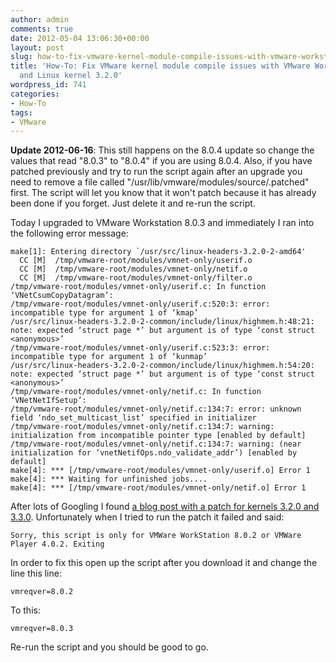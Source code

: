```yaml
---
author: admin
comments: true
date: 2012-05-04 13:06:30+00:00
layout: post
slug: how-to-fix-vmware-kernel-module-compile-issues-with-vmware-workstation-8-0-3-and-linux-kernel-3-2-0
title: 'How-To: Fix VMware kernel module compile issues with VMware Workstation 8.0.3
  and Linux kernel 3.2.0'
wordpress_id: 741
categories:
- How-To
tags:
- VMware
---
```


**Update 2012-06-16**: This still happens on the 8.0.4 update so change the values that read "8.0.3" to "8.0.4" if you are using 8.0.4.  Also, if you have patched previously and try to run the script again after an upgrade you need to remove a file called "/usr/lib/vmware/modules/source/.patched" first.  The script will let you know that it won't patch because it has already been done if you forget.  Just delete it and re-run the script.

Today I upgraded to VMware Workstation 8.0.3 and immediately I ran into the following error message:


    
    make[1]: Entering directory `/usr/src/linux-headers-3.2.0-2-amd64'
      CC [M]  /tmp/vmware-root/modules/vmnet-only/userif.o
      CC [M]  /tmp/vmware-root/modules/vmnet-only/netif.o
      CC [M]  /tmp/vmware-root/modules/vmnet-only/filter.o
    /tmp/vmware-root/modules/vmnet-only/userif.c: In function ‘VNetCsumCopyDatagram’:
    /tmp/vmware-root/modules/vmnet-only/userif.c:520:3: error: incompatible type for argument 1 of ‘kmap’
    /usr/src/linux-headers-3.2.0-2-common/include/linux/highmem.h:48:21: note: expected ‘struct page *’ but argument is of type ‘const struct <anonymous>’
    /tmp/vmware-root/modules/vmnet-only/userif.c:523:3: error: incompatible type for argument 1 of ‘kunmap’
    /usr/src/linux-headers-3.2.0-2-common/include/linux/highmem.h:54:20: note: expected ‘struct page *’ but argument is of type ‘const struct <anonymous>’
    /tmp/vmware-root/modules/vmnet-only/netif.c: In function ‘VNetNetIfSetup’:
    /tmp/vmware-root/modules/vmnet-only/netif.c:134:7: error: unknown field ‘ndo_set_multicast_list’ specified in initializer
    /tmp/vmware-root/modules/vmnet-only/netif.c:134:7: warning: initialization from incompatible pointer type [enabled by default]
    /tmp/vmware-root/modules/vmnet-only/netif.c:134:7: warning: (near initialization for ‘vnetNetifOps.ndo_validate_addr’) [enabled by default]
    make[4]: *** [/tmp/vmware-root/modules/vmnet-only/userif.o] Error 1
    make[4]: *** Waiting for unfinished jobs....
    make[4]: *** [/tmp/vmware-root/modules/vmnet-only/netif.o] Error 1
    



After lots of Googling I found [a blog post with a patch for kernels 3.2.0 and 3.3.0](http://weltall.heliohost.org/wordpress/2012/01/26/vmware-workstation-8-0-2-player-4-0-2-fix-for-linux-kernel-3-2-and-3-3/).  Unfortunately when I tried to run the patch it failed and said:


    
    Sorry, this script is only for VMWare WorkStation 8.0.2 or VMWare Player 4.0.2. Exiting



In order to fix this open up the script after you download it and change the line this line:


    
    
    vmreqver=8.0.2
    



To this:


    
    
    vmreqver=8.0.3
    



Re-run the script and you should be good to go.

